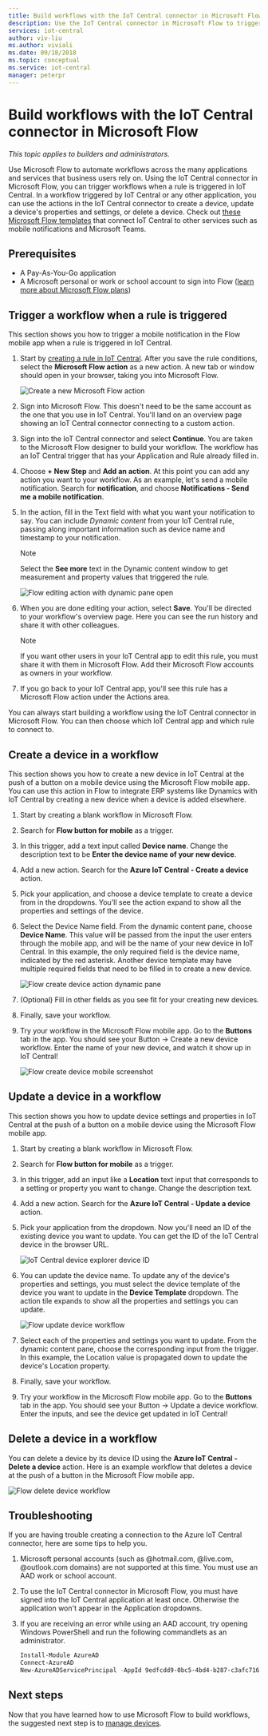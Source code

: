 ```yaml
---
title: Build workflows with the IoT Central connector in Microsoft Flow | Microsoft Docs
description: Use the IoT Central connector in Microsoft Flow to trigger workflows and create, update, and delete devices in workflows.
services: iot-central
author: viv-liu
ms.author: viviali
ms.date: 09/18/2018
ms.topic: conceptual
ms.service: iot-central
manager: peterpr
---
```


# Build workflows with the IoT Central connector in Microsoft Flow

*This topic applies to builders and administrators.*

Use Microsoft Flow to automate workflows across the many applications and services that business users rely on. Using the IoT Central connector in Microsoft Flow, you can trigger workflows when a rule is triggered in IoT Central. In a workflow triggered by IoT Central or any other application, you can use the actions in the IoT Central connector to create a device, update a device's properties and settings, or delete a device. Check out [these Microsoft Flow templates](https://aka.ms/iotcentralflowtemplates) that connect IoT Central to other services such as mobile notifications and Microsoft Teams.

## Prerequisites

- A Pay-As-You-Go application
- A Microsoft personal or work or school account to sign into Flow ([learn more about Microsoft Flow plans](https://aka.ms/microsoftflowplans))

## Trigger a workflow when a rule is triggered

This section shows you how to trigger a mobile notification in the Flow mobile app when a rule is triggered in IoT Central.

1. Start by [creating a rule in IoT Central](howto-create-telemetry-rules.md). After you save the rule conditions, select the **Microsoft Flow action** as a new action. A new tab or window should open in your browser, taking you into Microsoft Flow.

    ![Create a new Microsoft Flow action](media/howto-add-microsoft-flow/createflowaction.PNG)

1. Sign into Microsoft Flow. This doesn't need to be the same account as the one that you use in IoT Central. You'll land on an overview page showing an IoT Central connector connecting to a custom action.

1. Sign into the IoT Central connector and select **Continue**. You are taken to the Microsoft Flow designer to build your workflow. The workflow has an IoT Central trigger that has your Application and Rule already filled in.

1. Choose **+ New Step** and **Add an action**. At this point you can add any action you want to your workflow. As an example, let's send a mobile notification. Search for **notification**, and choose **Notifications - Send me a mobile notification**.

1. In the action, fill in the Text field with what you want your notification to say. You can include *Dynamic content* from your IoT Central rule, passing along important information such as device name and timestamp to your notification.

    > [!NOTE]
    > Select the **See more** text in the Dynamic content window to get measurement and property values that triggered the rule.

    ![Flow editing action with dynamic pane open](./media/howto-add-microsoft-flow/flowdynamicpane.PNG)

1. When you are done editing your action, select **Save**. You'll be directed to your workflow's overview page. Here you can see the run history and share it with other colleagues.

    > [!NOTE]
    > If you want other users in your IoT Central app to edit this rule, you must share it with them in Microsoft Flow. Add their Microsoft Flow accounts as owners in your workflow.

1. If you go back to your IoT Central app, you'll see this rule has a Microsoft Flow action under the Actions area.

You can always start building a workflow using the IoT Central connector in Microsoft Flow. You can then choose which IoT Central app and which rule to connect to.

## Create a device in a workflow

This section shows you how to create a new device in IoT Central at the push of a button on a mobile device using the Microsoft Flow mobile app. You can use this action in Flow to integrate ERP systems like Dynamics with IoT Central by creating a new device when a device is added elsewhere.

1. Start by creating a blank workflow in Microsoft Flow.

1. Search for **Flow button for mobile** as a trigger.

1. In this trigger, add a text input called **Device name**. Change the description text to be **Enter the device name of your new device**.

1. Add a new action. Search for the **Azure IoT Central - Create a device** action.

1. Pick your application, and choose a device template to create a device from in the dropdowns. You'll see the action expand to show all the properties and settings of the device.

1. Select the Device Name field. From the dynamic content pane, choose **Device Name**. This value will be passed from the input the user enters through the mobile app, and will be the name of your new device in IoT Central. In this example, the only required field is the device name, indicated by the red asterisk. Another device template may have multiple required fields that need to be filled in to create a new device.

    ![Flow create device action dynamic pane](./media/howto-add-microsoft-flow/flowcreatedevice.PNG)
1. (Optional) Fill in other fields as you see fit for your creating new devices.

1. Finally, save your workflow.

1. Try your workflow in the Microsoft Flow mobile app. Go to the **Buttons** tab in the app. You should see your Button -> Create a new device workflow. Enter the name of your new device, and watch it show up in IoT Central!

    ![Flow create device mobile screenshot](./media/howto-add-microsoft-flow/flowmobilescreenshot.png)

## Update a device in a workflow

This section shows you how to update device settings and properties in IoT Central at the push of a button on a mobile device using the Microsoft Flow mobile app.

1. Start by creating a blank workflow in Microsoft Flow.

1. Search for **Flow button for mobile** as a trigger.

1. In this trigger, add an input like a **Location** text input that corresponds to a setting or property you want to change. Change the description text.

1. Add a new action. Search for the **Azure IoT Central - Update a device** action.

1. Pick your application from the dropdown. Now you'll need an ID of the existing device you want to update. You can get the ID of the IoT Central device in the browser URL.

    ![IoT Central device explorer device ID](./media/howto-add-microsoft-flow/iotcdeviceid.PNG)

1. You can update the device name. To update any of the device's properties and settings, you must select the device template of the device you want to update in the **Device Template** dropdown. The action tile expands to show all the properties and settings you can update.

    ![Flow update device workflow](./media/howto-add-microsoft-flow/flowupdatedevice.PNG)

1. Select each of the properties and settings you want to update. From the dynamic content pane, choose the corresponding input from the trigger. In this example, the Location value is propagated down to update the device's Location property.

1. Finally, save your workflow.

1. Try your workflow in the Microsoft Flow mobile app. Go to the **Buttons** tab in the app. You should see your Button -> Update a device workflow. Enter the inputs, and see the device get updated in IoT Central!

## Delete a device in a workflow

You can delete a device by its device ID using the **Azure IoT Central - Delete a device** action. Here is an example workflow that deletes a device at the push of a button in the Microsoft Flow mobile app.

   ![Flow delete device workflow](./media/howto-add-microsoft-flow/flowdeletedevice.PNG)
    
## Troubleshooting

If you are having trouble creating a connection to the Azure IoT Central connector, here are some tips to help you.

1. Microsoft personal accounts (such as @hotmail.com, @live.com, @outlook.com domains) are not supported at this time. You must use an AAD work or school account.

2. To use the IoT Central connector in Microsoft Flow, you must have signed into the IoT Central application at least once. Otherwise the application won't appear in the Application dropdowns.

3. If you are receiving an error while using an AAD account, try opening Windows PowerShell and run the following commandlets as an administrator.
    ``` PowerShell
    Install-Module AzureAD
    Connect-AzureAD
    New-AzureADServicePrincipal -AppId 9edfcdd9-0bc5-4bd4-b287-c3afc716aac7 -DisplayName "Azure IoT Central"
    ```
    
## Next steps
Now that you have learned how to use Microsoft Flow to build workflows, the suggested next step is to [manage devices](howto-manage-devices.md).

